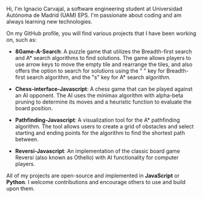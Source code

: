 Hi, I'm Ignacio Carvajal, a software engineering student at Universidad Autónoma de Madrid (UAM) EPS. I'm passionate about coding and am always learning new technologies.

On my GitHub profile, you will find various projects that I have been working on, such as:

*   **8Game-A-Search**: A puzzle game that utilizes the Breadth-first search and A\* search algorithms to find solutions. The game allows players to use arrow keys to move the empty tile and rearrange the tiles, and also offers the option to search for solutions using the " " key for Breadth-first search algorithm, and the "s" key for A\* search algorithm.
    
*   **Chess-interface-Javascript**: A chess game that can be played against an AI opponent. The AI uses the minimax algorithm with alpha-beta pruning to determine its moves and a heuristic function to evaluate the board position.
    
*   **Pathfinding-Javascript**: A visualization tool for the A\* pathfinding algorithm. The tool allows users to create a grid of obstacles and select starting and ending points for the algorithm to find the shortest path between.
    
*   **Reversi-Javascript**: An implementation of the classic board game Reversi (also known as Othello) with AI functionality for computer players.
    

All of my projects are open-source and implemented in **JavaScript** or **Python**. I welcome contributions and encourage others to use and build upon them.
